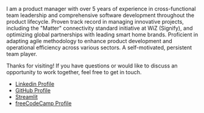 I am a product manager with over 5 years of experience in cross-functional team leadership and comprehensive software development throughout the product lifecycle. Proven track record in managing innovative projects, including the "Matter" connectivity standard initiative at WiZ (Signify), and optimizing global partnerships with leading smart home brands. Proficient in adapting agile methodology to enhance product development and operational efficiency across various sectors. A self-motivated, persistent team player.

Thanks for visiting! If you have questions or would like to discuss an opportunity to work together, feel free to get in touch.


 - [Linkedin Profile](https://linkedin.com/in/meng-hsueh-shen)
 - [GitHub Profile](https://github.com/maudes)
 - [Streamlit](https://share.streamlit.io/user/maudes)
 - [freeCodeCamp Profile](https://www.freecodecamp.org/maudes)

 <br>
